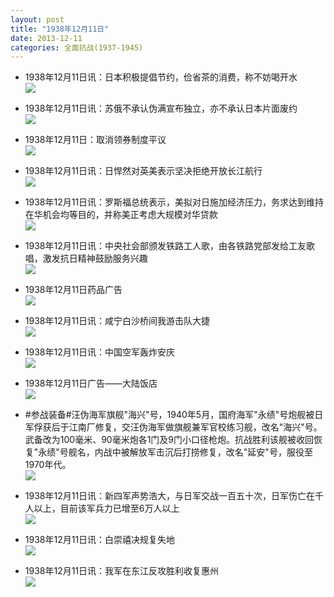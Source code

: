 ```yaml
---
layout: post
title: "1938年12月11日"
date: 2013-12-11
categories: 全面抗战(1937-1945)
---
```


<meta name="referrer" content="no-referrer" />

- 1938年12月11日讯：日本积极提倡节约，俭省茶的消费，称不妨喝开水 <br/><img src="https://ww1.sinaimg.cn/large/aca367d8jw1ebg61ibwa1j206a0bsjsh.jpg" />

- 1938年12月11日讯：苏俄不承认伪满宣布独立，亦不承认日本片面废约 <br/><img src="https://ww2.sinaimg.cn/large/aca367d8jw1ebg4b35ru8j20cs0or79b.jpg" />

- 1938年12月11日：取消领券制度平议 <br/><img src="https://ww2.sinaimg.cn/large/aca367d8jw1ebg2kor1vyj20cs0hn453.jpg" />

- 1938年12月11日讯：日悍然对英美表示坚决拒绝开放长江航行 <br/><img src="https://ww3.sinaimg.cn/large/aca367d8jw1ebg0u7pjp6j20cs0n3n3i.jpg" />

- 1938年12月11日讯：罗斯福总统表示，美拟对日施加经济压力，务求达到维持在华机会均等目的，并称美正考虑大规模对华贷款 <br/><img src="https://ww1.sinaimg.cn/large/aca367d8jw1ebfxddzulrj20cs11j7as.jpg" />

- 1938年12月11日讯：中央社会部颁发铁路工人歌，由各铁路党部发给工友歌唱，激发抗日精神鼓励服务兴趣 <br/><img src="https://ww4.sinaimg.cn/large/aca367d8jw1ebfvn0vig0j20cu0bb77z.jpg" />

- 1938年12月11日药品广告 <br/><img src="https://ww2.sinaimg.cn/large/aca367d8jw1ebftwj3fx2j20cn0gu0vb.jpg" />

- 1938年12月11日讯：咸宁白沙桥间我游击队大捷 <br/><img src="https://ww3.sinaimg.cn/large/aca367d8jw1ebfop71fu7j20cs0rgq6a.jpg" />

- 1938年12月11日讯：中国空军轰炸安庆 <br/><img src="https://ww3.sinaimg.cn/large/aca367d8jw1ebfmyqz07uj206m05yaah.jpg" />

- 1938年12月11日广告——大陆饭店 <br/><img src="https://ww4.sinaimg.cn/large/aca367d8jw1ebfl8hoessj20870hc0u9.jpg" />

- #参战装备#汪伪海军旗舰"海兴"号，1940年5月，国府海军"永绩"号炮舰被日军俘获后于江南厂修复，交汪伪海军做旗舰兼军官校练习舰，改名"海兴"号。武备改为100毫米、90毫米炮各1门及9门小口径枪炮。抗战胜利该舰被收回恢复"永绩"号舰名，内战中被解放军击沉后打捞修复，改名"延安"号，服役至1970年代。 <br/><img src="https://ww4.sinaimg.cn/large/aca367d8jw1ebfj7g0bivj20dw09ngmn.jpg" />

- 1938年12月11日讯：新四军声势浩大，与日军交战一百五十次，日军伤亡在千人以上，目前该军兵力已增至6万人以上 <br/><img src="https://ww4.sinaimg.cn/large/aca367d8jw1ebfhrgqicaj208k0bpwg1.jpg" />

- 1938年12月11日讯：白崇禧决规复失地 <br/><img src="https://ww3.sinaimg.cn/large/aca367d8jw1ebfg11pqzrj20a30bh76g.jpg" />

- 1938年12月11日讯：我军在东江反攻胜利收复惠州 <br/><img src="https://ww4.sinaimg.cn/large/aca367d8jw1ebfeakr9wdj20cs1f9drx.jpg" />

